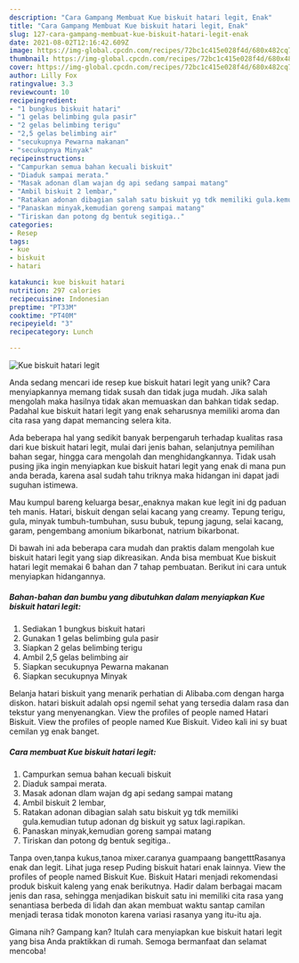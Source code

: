 ```yaml
---
description: "Cara Gampang Membuat Kue biskuit hatari legit, Enak"
title: "Cara Gampang Membuat Kue biskuit hatari legit, Enak"
slug: 127-cara-gampang-membuat-kue-biskuit-hatari-legit-enak
date: 2021-08-02T12:16:42.609Z
image: https://img-global.cpcdn.com/recipes/72bc1c415e028f4d/680x482cq70/kue-biskuit-hatari-legit-foto-resep-utama.jpg
thumbnail: https://img-global.cpcdn.com/recipes/72bc1c415e028f4d/680x482cq70/kue-biskuit-hatari-legit-foto-resep-utama.jpg
cover: https://img-global.cpcdn.com/recipes/72bc1c415e028f4d/680x482cq70/kue-biskuit-hatari-legit-foto-resep-utama.jpg
author: Lilly Fox
ratingvalue: 3.3
reviewcount: 10
recipeingredient:
- "1 bungkus biskuit hatari"
- "1 gelas belimbing gula pasir"
- "2 gelas belimbing terigu"
- "2,5 gelas belimbing air"
- "secukupnya Pewarna makanan"
- "secukupnya Minyak"
recipeinstructions:
- "Campurkan semua bahan kecuali biskuit"
- "Diaduk sampai merata."
- "Masak adonan dlam wajan dg api sedang sampai matang"
- "Ambil biskuit 2 lembar,"
- "Ratakan adonan dibagian salah satu biskuit yg tdk memiliki gula.kemudian tutup adonan dg biskuit yg satux lagi.rapikan."
- "Panaskan minyak,kemudian goreng sampai matang"
- "Tiriskan dan potong dg bentuk segitiga.."
categories:
- Resep
tags:
- kue
- biskuit
- hatari

katakunci: kue biskuit hatari 
nutrition: 297 calories
recipecuisine: Indonesian
preptime: "PT33M"
cooktime: "PT40M"
recipeyield: "3"
recipecategory: Lunch

---
```



![Kue biskuit hatari legit](https://img-global.cpcdn.com/recipes/72bc1c415e028f4d/680x482cq70/kue-biskuit-hatari-legit-foto-resep-utama.jpg)

Anda sedang mencari ide resep kue biskuit hatari legit yang unik? Cara menyiapkannya memang tidak susah dan tidak juga mudah. Jika salah mengolah maka hasilnya tidak akan memuaskan dan bahkan tidak sedap. Padahal kue biskuit hatari legit yang enak seharusnya memiliki aroma dan cita rasa yang dapat memancing selera kita.

Ada beberapa hal yang sedikit banyak berpengaruh terhadap kualitas rasa dari kue biskuit hatari legit, mulai dari jenis bahan, selanjutnya pemilihan bahan segar, hingga cara mengolah dan menghidangkannya. Tidak usah pusing jika ingin menyiapkan kue biskuit hatari legit yang enak di mana pun anda berada, karena asal sudah tahu triknya maka hidangan ini dapat jadi suguhan istimewa.

Mau kumpul bareng keluarga besar,,enaknya makan kue legit ini dg paduan teh manis. Hatari, biskuit dengan selai kacang yang creamy. Tepung terigu, gula, minyak tumbuh-tumbuhan, susu bubuk, tepung jagung, selai kacang, garam, pengembang amonium bikarbonat, natrium bikarbonat.


Di bawah ini ada beberapa cara mudah dan praktis dalam mengolah kue biskuit hatari legit yang siap dikreasikan. Anda bisa membuat Kue biskuit hatari legit memakai 6 bahan dan 7 tahap pembuatan. Berikut ini cara untuk menyiapkan hidangannya.

<!--inarticleads1-->

##### Bahan-bahan dan bumbu yang dibutuhkan dalam menyiapkan Kue biskuit hatari legit:

1. Sediakan 1 bungkus biskuit hatari
1. Gunakan 1 gelas belimbing gula pasir
1. Siapkan 2 gelas belimbing terigu
1. Ambil 2,5 gelas belimbing air
1. Siapkan secukupnya Pewarna makanan
1. Siapkan secukupnya Minyak


Belanja hatari biskuit yang menarik perhatian di Alibaba.com dengan harga diskon. hatari biskuit adalah opsi ngemil sehat yang tersedia dalam rasa dan tekstur yang menyenangkan. View the profiles of people named Hatari Biskuit. View the profiles of people named Kue Biskuit. Video kali ini sy buat cemilan yg enak banget. 

<!--inarticleads2-->

##### Cara membuat Kue biskuit hatari legit:

1. Campurkan semua bahan kecuali biskuit
1. Diaduk sampai merata.
1. Masak adonan dlam wajan dg api sedang sampai matang
1. Ambil biskuit 2 lembar,
1. Ratakan adonan dibagian salah satu biskuit yg tdk memiliki gula.kemudian tutup adonan dg biskuit yg satux lagi.rapikan.
1. Panaskan minyak,kemudian goreng sampai matang
1. Tiriskan dan potong dg bentuk segitiga..


Tanpa oven,tanpa kukus,tanoa mixer.caranya guampaang bangetttRasanya enak dan legit. Lihat juga resep Puding biskuit hatari enak lainnya. View the profiles of people named Biskuit Kue. Biskuit Hatari menjadi rekomendasi produk biskuit kaleng yang enak berikutnya. Hadir dalam berbagai macam jenis dan rasa, sehingga menjadikan biskuit satu ini memiliki cita rasa yang senantiasa berbeda di lidah dan akan membuat waktu santap camilan menjadi terasa tidak monoton karena variasi rasanya yang itu-itu aja. 

Gimana nih? Gampang kan? Itulah cara menyiapkan kue biskuit hatari legit yang bisa Anda praktikkan di rumah. Semoga bermanfaat dan selamat mencoba!
